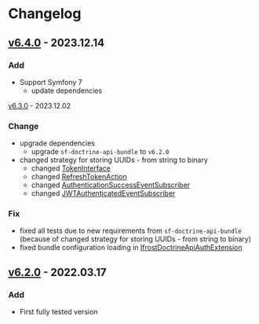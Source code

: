 # Changelog
## [v6.4.0] - 2023.12.14
### Add
- Support Symfony 7
  - update dependencies

[v6.3.0] - 2023.12.02
### Change
- upgrade dependencies
  - upgrade `sf-doctrine-api-bundle` to `v6.2.0`
- changed strategy for storing UUIDs - from string to binary
  - changed [TokenInterface](src/Entity/TokenInterface.php)
  - changed [RefreshTokenAction](src/Action/RefreshTokenAction.php)
  - changed [AuthenticationSuccessEventSubscriber](src/EventSubscriber/AuthenticationSuccessEventSubscriber.php)
  - changed [JWTAuthenticatedEventSubscriber](src/EventSubscriber/JWTAuthenticatedEventSubscriber.php)

### Fix
- fixed all tests due to new requirements from `sf-doctrine-api-bundle` (because of changed strategy for storing UUIDs - from string to binary)
- fixed bundle configuration loading in [IfrostDoctrineApiAuthExtension](src/DependencyInjection/IfrostDoctrineApiAuthExtension.php)

## [v6.2.0] - 2022.03.17
### Add
- First fully tested version

[v6.4.0]: https://github.com/grzegorz-jamroz/sf-doctrine-api-auth-bundle/releases/tag/v6.4.0]
[v6.3.0]: https://github.com/grzegorz-jamroz/sf-doctrine-api-auth-bundle/releases/tag/v6.3.0]
[v6.2.0]: https://github.com/grzegorz-jamroz/sf-doctrine-api-auth-bundle/releases/tag/v6.2.0]

